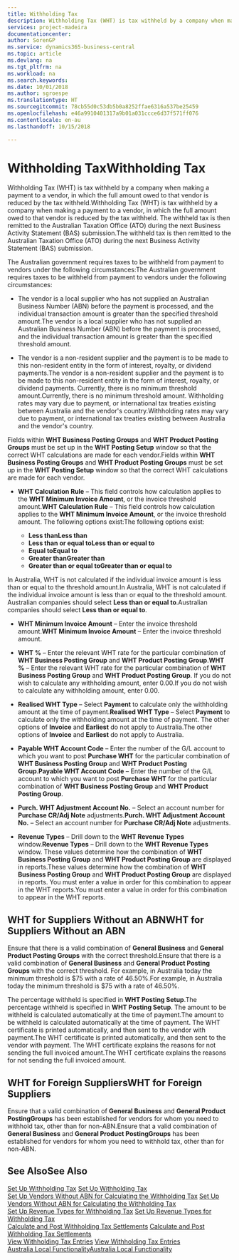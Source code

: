 ```yaml
---
title: Withholding Tax
description: Withholding Tax (WHT) is tax withheld by a company when making a payment to a vendor, in which the full amount owed to that vendor is reduced by the tax withheld. The withheld tax is then remitted to the Australian Taxation Office (ATO) during the next Business Activity Statement (BAS) submission.
services: project-madeira
documentationcenter: 
author: SorenGP
ms.service: dynamics365-business-central
ms.topic: article
ms.devlang: na
ms.tgt_pltfrm: na
ms.workload: na
ms.search.keywords: 
ms.date: 10/01/2018
ms.author: sgroespe
ms.translationtype: HT
ms.sourcegitcommit: 78cb55d0c53db5b0a8252ffae6316a537be25459
ms.openlocfilehash: e46a9910401317a9b01a031ccce6d37f571ff076
ms.contentlocale: en-au
ms.lasthandoff: 10/15/2018

---
```

# <a name="withholding-tax"></a><span data-ttu-id="573e5-104">Withholding Tax</span><span class="sxs-lookup"><span data-stu-id="573e5-104">Withholding Tax</span></span>
<span data-ttu-id="573e5-105">Withholding Tax (WHT) is tax withheld by a company when making a payment to a vendor, in which the full amount owed to that vendor is reduced by the tax withheld.</span><span class="sxs-lookup"><span data-stu-id="573e5-105">Withholding Tax (WHT) is tax withheld by a company when making a payment to a vendor, in which the full amount owed to that vendor is reduced by the tax withheld.</span></span> <span data-ttu-id="573e5-106">The withheld tax is then remitted to the Australian Taxation Office (ATO) during the next Business Activity Statement (BAS) submission.</span><span class="sxs-lookup"><span data-stu-id="573e5-106">The withheld tax is then remitted to the Australian Taxation Office (ATO) during the next Business Activity Statement (BAS) submission.</span></span>  

<span data-ttu-id="573e5-107">The Australian government requires taxes to be withheld from payment to vendors under the following circumstances:</span><span class="sxs-lookup"><span data-stu-id="573e5-107">The Australian government requires taxes to be withheld from payment to vendors under the following circumstances:</span></span>  

-   <span data-ttu-id="573e5-108">The vendor is a local supplier who has not supplied an Australian Business Number (ABN) before the payment is processed, and the individual transaction amount is greater than the specified threshold amount.</span><span class="sxs-lookup"><span data-stu-id="573e5-108">The vendor is a local supplier who has not supplied an Australian Business Number (ABN) before the payment is processed, and the individual transaction amount is greater than the specified threshold amount.</span></span>  

-   <span data-ttu-id="573e5-109">The vendor is a non-resident supplier and the payment is to be made to this non-resident entity in the form of interest, royalty, or dividend payments.</span><span class="sxs-lookup"><span data-stu-id="573e5-109">The vendor is a non-resident supplier and the payment is to be made to this non-resident entity in the form of interest, royalty, or dividend payments.</span></span> <span data-ttu-id="573e5-110">Currently, there is no minimum threshold amount.</span><span class="sxs-lookup"><span data-stu-id="573e5-110">Currently, there is no minimum threshold amount.</span></span> <span data-ttu-id="573e5-111">Withholding rates may vary due to payment, or international tax treaties existing between Australia and the vendor's country.</span><span class="sxs-lookup"><span data-stu-id="573e5-111">Withholding rates may vary due to payment, or international tax treaties existing between Australia and the vendor's country.</span></span>  

<span data-ttu-id="573e5-112">Fields within **WHT Business Posting Groups** and **WHT Product Posting Groups** must be set up in the **WHT Posting Setup** window so that the correct WHT calculations are made for each vendor.</span><span class="sxs-lookup"><span data-stu-id="573e5-112">Fields within **WHT Business Posting Groups** and **WHT Product Posting Groups** must be set up in the **WHT Posting Setup** window so that the correct WHT calculations are made for each vendor.</span></span>  

-   <span data-ttu-id="573e5-113">**WHT Calculation Rule** – This field controls how calculation applies to the **WHT Minimum Invoice Amount**, or the invoice threshold amount.</span><span class="sxs-lookup"><span data-stu-id="573e5-113">**WHT Calculation Rule** – This field controls how calculation applies to the **WHT Minimum Invoice Amount**, or the invoice threshold amount.</span></span> <span data-ttu-id="573e5-114">The following options exist:</span><span class="sxs-lookup"><span data-stu-id="573e5-114">The following options exist:</span></span>  

    - <span data-ttu-id="573e5-115">**Less than**</span><span class="sxs-lookup"><span data-stu-id="573e5-115">**Less than**</span></span>  
    - <span data-ttu-id="573e5-116">**Less than or equal to**</span><span class="sxs-lookup"><span data-stu-id="573e5-116">**Less than or equal to**</span></span>  
    - <span data-ttu-id="573e5-117">**Equal to**</span><span class="sxs-lookup"><span data-stu-id="573e5-117">**Equal to**</span></span>  
    - <span data-ttu-id="573e5-118">**Greater than**</span><span class="sxs-lookup"><span data-stu-id="573e5-118">**Greater than**</span></span>  
    - <span data-ttu-id="573e5-119">**Greater than or equal to**</span><span class="sxs-lookup"><span data-stu-id="573e5-119">**Greater than or equal to**</span></span>  

<span data-ttu-id="573e5-120">In Australia, WHT is not calculated if the individual invoice amount is less than or equal to the threshold amount.</span><span class="sxs-lookup"><span data-stu-id="573e5-120">In Australia, WHT is not calculated if the individual invoice amount is less than or equal to the threshold amount.</span></span> <span data-ttu-id="573e5-121">Australian companies should select **Less than or equal to**.</span><span class="sxs-lookup"><span data-stu-id="573e5-121">Australian companies should select **Less than or equal to**.</span></span>  

- <span data-ttu-id="573e5-122">**WHT Minimum Invoice Amount** – Enter the invoice threshold amount.</span><span class="sxs-lookup"><span data-stu-id="573e5-122">**WHT Minimum Invoice Amount** – Enter the invoice threshold amount.</span></span>  

- <span data-ttu-id="573e5-123">**WHT %** – Enter the relevant WHT rate for the particular combination of **WHT Business Posting Group** and **WHT Product Posting Group**.</span><span class="sxs-lookup"><span data-stu-id="573e5-123">**WHT %** – Enter the relevant WHT rate for the particular combination of **WHT Business Posting Group** and **WHT Product Posting Group**.</span></span> <span data-ttu-id="573e5-124">If you do not wish to calculate any withholding amount, enter 0.00.</span><span class="sxs-lookup"><span data-stu-id="573e5-124">If you do not wish to calculate any withholding amount, enter 0.00.</span></span>  

- <span data-ttu-id="573e5-125">**Realised WHT Type** – Select **Payment** to calculate only the withholding amount at the time of payment.</span><span class="sxs-lookup"><span data-stu-id="573e5-125">**Realised WHT Type** – Select **Payment** to calculate only the withholding amount at the time of payment.</span></span> <span data-ttu-id="573e5-126">The other options of **Invoice** and **Earliest** do not apply to Australia.</span><span class="sxs-lookup"><span data-stu-id="573e5-126">The other options of **Invoice** and **Earliest** do not apply to Australia.</span></span>  

- <span data-ttu-id="573e5-127">**Payable WHT Account Code** – Enter the number of the G/L account to which you want to post **Purchase WHT** for the particular combination of **WHT Business Posting Group** and **WHT Product Posting Group**.</span><span class="sxs-lookup"><span data-stu-id="573e5-127">**Payable WHT Account Code** – Enter the number of the G/L account to which you want to post **Purchase WHT** for the particular combination of **WHT Business Posting Group** and **WHT Product Posting Group**.</span></span>  

- <span data-ttu-id="573e5-128">**Purch. WHT Adjustment Account No.** – Select an account number for **Purchase CR/Adj Note** adjustments.</span><span class="sxs-lookup"><span data-stu-id="573e5-128">**Purch. WHT Adjustment Account No.** – Select an account number for **Purchase CR/Adj Note** adjustments.</span></span>  

- <span data-ttu-id="573e5-129">**Revenue Types** – Drill down to the **WHT Revenue Types** window.</span><span class="sxs-lookup"><span data-stu-id="573e5-129">**Revenue Types** – Drill down to the **WHT Revenue Types** window.</span></span> <span data-ttu-id="573e5-130">These values determine how the combination of **WHT Business Posting Group** and **WHT Product Posting Group** are displayed in reports.</span><span class="sxs-lookup"><span data-stu-id="573e5-130">These values determine how the combination of **WHT Business Posting Group** and **WHT Product Posting Group** are displayed in reports.</span></span> <span data-ttu-id="573e5-131">You must enter a value in order for this combination to appear in the WHT reports.</span><span class="sxs-lookup"><span data-stu-id="573e5-131">You must enter a value in order for this combination to appear in the WHT reports.</span></span>  

## <a name="wht-for-suppliers-without-an-abn"></a><span data-ttu-id="573e5-132">WHT for Suppliers Without an ABN</span><span class="sxs-lookup"><span data-stu-id="573e5-132">WHT for Suppliers Without an ABN</span></span>  
<span data-ttu-id="573e5-133">Ensure that there is a valid combination of **General Business** and **General Product Posting Groups** with the correct threshold.</span><span class="sxs-lookup"><span data-stu-id="573e5-133">Ensure that there is a valid combination of **General Business** and **General Product Posting Groups** with the correct threshold.</span></span> <span data-ttu-id="573e5-134">For example, in Australia today the minimum threshold is $75 with a rate of 46.50%.</span><span class="sxs-lookup"><span data-stu-id="573e5-134">For example, in Australia today the minimum threshold is $75 with a rate of 46.50%.</span></span>  

<span data-ttu-id="573e5-135">The percentage withheld is specified in **WHT Posting Setup**.</span><span class="sxs-lookup"><span data-stu-id="573e5-135">The percentage withheld is specified in **WHT Posting Setup**.</span></span> <span data-ttu-id="573e5-136">The amount to be withheld is calculated automatically at the time of payment.</span><span class="sxs-lookup"><span data-stu-id="573e5-136">The amount to be withheld is calculated automatically at the time of payment.</span></span> <span data-ttu-id="573e5-137">The WHT certificate is printed automatically, and then sent to the vendor with payment.</span><span class="sxs-lookup"><span data-stu-id="573e5-137">The WHT certificate is printed automatically, and then sent to the vendor with payment.</span></span> <span data-ttu-id="573e5-138">The WHT certificate explains the reasons for not sending the full invoiced amount.</span><span class="sxs-lookup"><span data-stu-id="573e5-138">The WHT certificate explains the reasons for not sending the full invoiced amount.</span></span>  

## <a name="wht-for-foreign-suppliers"></a><span data-ttu-id="573e5-139">WHT for Foreign Suppliers</span><span class="sxs-lookup"><span data-stu-id="573e5-139">WHT for Foreign Suppliers</span></span>  
<span data-ttu-id="573e5-140">Ensure that a valid combination of **General Business** and **General Product PostingGroups** has been established for vendors for whom you need to withhold tax, other than for non-ABN.</span><span class="sxs-lookup"><span data-stu-id="573e5-140">Ensure that a valid combination of **General Business** and **General Product PostingGroups** has been established for vendors for whom you need to withhold tax, other than for non-ABN.</span></span>  

## <a name="see-also"></a><span data-ttu-id="573e5-141">See Also</span><span class="sxs-lookup"><span data-stu-id="573e5-141">See Also</span></span>  
 <span data-ttu-id="573e5-142">[Set Up Withholding Tax](how-to-set-up-withholding-tax.md) </span><span class="sxs-lookup"><span data-stu-id="573e5-142">[Set Up Withholding Tax](how-to-set-up-withholding-tax.md) </span></span>  
 <span data-ttu-id="573e5-143">[Set Up Vendors Without ABN for Calculating the Withholding Tax](how-to-set-up-vendors-without-abn-for-calculating-the-withholding-tax.md) </span><span class="sxs-lookup"><span data-stu-id="573e5-143">[Set Up Vendors Without ABN for Calculating the Withholding Tax](how-to-set-up-vendors-without-abn-for-calculating-the-withholding-tax.md) </span></span>  
 <span data-ttu-id="573e5-144">[Set Up Revenue Types for Withholding Tax](how-to-set-up-revenue-types-for-withholding-tax.md) </span><span class="sxs-lookup"><span data-stu-id="573e5-144">[Set Up Revenue Types for Withholding Tax](how-to-set-up-revenue-types-for-withholding-tax.md) </span></span>  
 <span data-ttu-id="573e5-145">[Calculate and Post Withholding Tax Settlements](how-to-calculate-and-post-withholding-tax-settlements.md) </span><span class="sxs-lookup"><span data-stu-id="573e5-145">[Calculate and Post Withholding Tax Settlements](how-to-calculate-and-post-withholding-tax-settlements.md) </span></span>  
 <span data-ttu-id="573e5-146">[View Withholding Tax Entries](how-to-view-withholding-tax-entries.md) </span><span class="sxs-lookup"><span data-stu-id="573e5-146">[View Withholding Tax Entries](how-to-view-withholding-tax-entries.md) </span></span>  
 [<span data-ttu-id="573e5-147">Australia Local Functionality</span><span class="sxs-lookup"><span data-stu-id="573e5-147">Australia Local Functionality</span></span>](australia-local-functionality.md)

